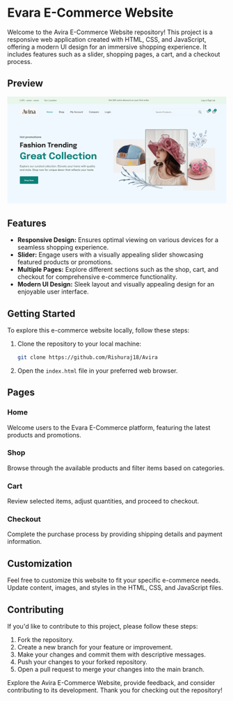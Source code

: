 # Evara E-Commerce Website

Welcome to the Avira E-Commerce Website repository! This project is a responsive web application created with HTML, CSS, and JavaScript, offering a modern UI design for an immersive shopping experience. It includes features such as a slider, shopping pages, a cart, and a checkout process.

## Preview

![Avira E-Commerce Website Preview](Preview.png)

## Features

- **Responsive Design:** Ensures optimal viewing on various devices for a seamless shopping experience.
- **Slider:** Engage users with a visually appealing slider showcasing featured products or promotions.
- **Multiple Pages:** Explore different sections such as the shop, cart, and checkout for comprehensive e-commerce functionality.
- **Modern UI Design:** Sleek layout and visually appealing design for an enjoyable user interface.

## Getting Started

To explore this e-commerce website locally, follow these steps:

1. Clone the repository to your local machine:

   ```bash
   git clone https://github.com/Rishuraj18/Avira
   ```

2. Open the `index.html` file in your preferred web browser.

## Pages

### Home

Welcome users to the Evara E-Commerce platform, featuring the latest products and promotions.

### Shop

Browse through the available products and filter items based on categories.

### Cart

Review selected items, adjust quantities, and proceed to checkout.

### Checkout

Complete the purchase process by providing shipping details and payment information.

## Customization

Feel free to customize this website to fit your specific e-commerce needs. Update content, images, and styles in the HTML, CSS, and JavaScript files.

## Contributing

If you'd like to contribute to this project, please follow these steps:

1. Fork the repository.
2. Create a new branch for your feature or improvement.
3. Make your changes and commit them with descriptive messages.
4. Push your changes to your forked repository.
5. Open a pull request to merge your changes into the main branch.

Explore the Avira E-Commerce Website, provide feedback, and consider contributing to its development. Thank you for checking out the repository!